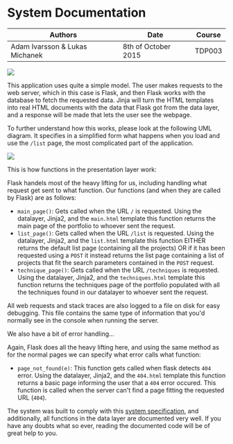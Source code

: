 # System Documentation

| Authors | Date | Course |
| ------- | ---- | ------ |
| Adam Ivarsson & Lukas Michanek | 8th of October 2015 | TDP003 |

![](http://i.imgur.com/KkBQgi5.png)

This application uses quite a simple model. The user makes requests to the web server, which in this case is Flask, and then Flask works with the database to fetch the requested data. Jinja will turn the HTML templates into real HTML documents with the data that Flask got from the data layer, and a response will be made that lets the user see the webpage.

To further understand how this works, please look at the following UML diagram. It specifies in a simplified form what happens when you load and use the `/list` page, the most complicated part of the application.

![](http://i.imgur.com/kvMU3P7.png)

This is how functions in the presentation layer work:

Flask handels most of the heavy lifting for us, including handling what request get sent to what function. Our functions (and when they are called by Flask) are as follows:
* `main_page()`: Gets called when the URL `/` is requested. Using the datalayer, Jinja2, and the `main.html` template this function returns the main page of the portfolio to whoever sent the request.
* `list_page()`: Gets called when the URL `/list` is requested. Using the datalayer, Jinja2, and the `list.html` template this function EITHER returns the default list page (containing all the projects) OR if it has been requested using a `POST` it instead returns the list page containing a list of projects that fit the search parameters contained in the `POST` request.
* `technique_page()`: Gets called when the  URL `/techniques` is requested. Using the datalayer, Jinja2, and the `techniques.html` template this function returns the techniques page of the portfolio populated with all the techniques found in our datalayer to whoever sent the request.

All web requests and stack traces are also logged to a file on disk for easy debugging. This file contains the same type of information that you'd normally see in the console when running the server.

We also have a bit of error handling...

Again, Flask does all the heavy lifting here, and using the same method as for the normal pages we can specify what error calls what function:
* `page_not_found(e)`: This function gets called when flask detects `404` error. Using the datalayer, Jinja2, and the `404.html` template this function returns a basic page informing the user that a `404` error occured. This function is called when the server can't find a page fitting the requested URL (`404`).

The system was built to comply with this [system specification](https://www.ida.liu.se/~TDP003/current/resources/TDP003_systemspecifikation.pdf), and additionally, all functions in the data layer are documented very well. If you have any doubts what so ever, reading the documented code will be of great help to you.
